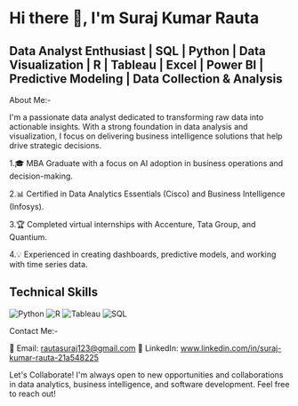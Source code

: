 # Hi there 👋, I'm  Suraj Kumar Rauta

Data Analyst Enthusiast | SQL | Python | Data Visualization | R | Tableau | Excel | Power BI | Predictive Modeling | Data Collection & Analysis
--------------------------------------------------------------------------------------------------------------------------------------
About Me:-

I'm a passionate data analyst dedicated to transforming raw data into actionable insights. With a strong foundation in data analysis and visualization, I focus on delivering business intelligence solutions that help drive strategic decisions.

1.🎓 MBA Graduate with a focus on AI adoption in business operations and decision-making.

2.📊 Certified in Data Analytics Essentials (Cisco) and Business Intelligence (Infosys).

3.🏆 Completed virtual internships with Accenture, Tata Group, and Quantium.

4.💡 Experienced in creating dashboards, predictive models, and working with time series data.

## Technical Skills
![Python](https://img.shields.io/badge/Python-3776AB?style=for-the-badge&logo=python&logoColor=white)
![R](https://img.shields.io/badge/R-276DC3?style=for-the-badge&logo=r&logoColor=white)
![Tableau](https://img.shields.io/badge/Tableau-E97627?style=for-the-badge&logo=tableau&logoColor=white)
![SQL](https://img.shields.io/badge/SQL-00758F?style=for-the-badge&logo=postgresql&logoColor=white)

Contact Me:-

📧 Email: rautasuraj123@gmail.com
💼 LinkedIn: www.linkedin.com/in/suraj-kumar-rauta-21a548225

Let's Collaborate!
I'm always open to new opportunities and collaborations in data analytics, business intelligence, and software development. Feel free to reach out!
